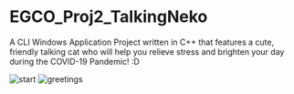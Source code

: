# EGCO_Proj2_TalkingNeko

A CLI Windows Application Project written in C++ that features a cute, friendly talking cat who will help you relieve stress and brighten your day during the COVID-19 Pandemic! :D

![start](https://user-images.githubusercontent.com/77828805/215317608-7c0991b4-d74f-46c9-8d45-3f74fcd55393.png)
![greetings](https://user-images.githubusercontent.com/77828805/215317655-5dc74dc6-688c-4432-8d1b-8e77661259fe.png)
